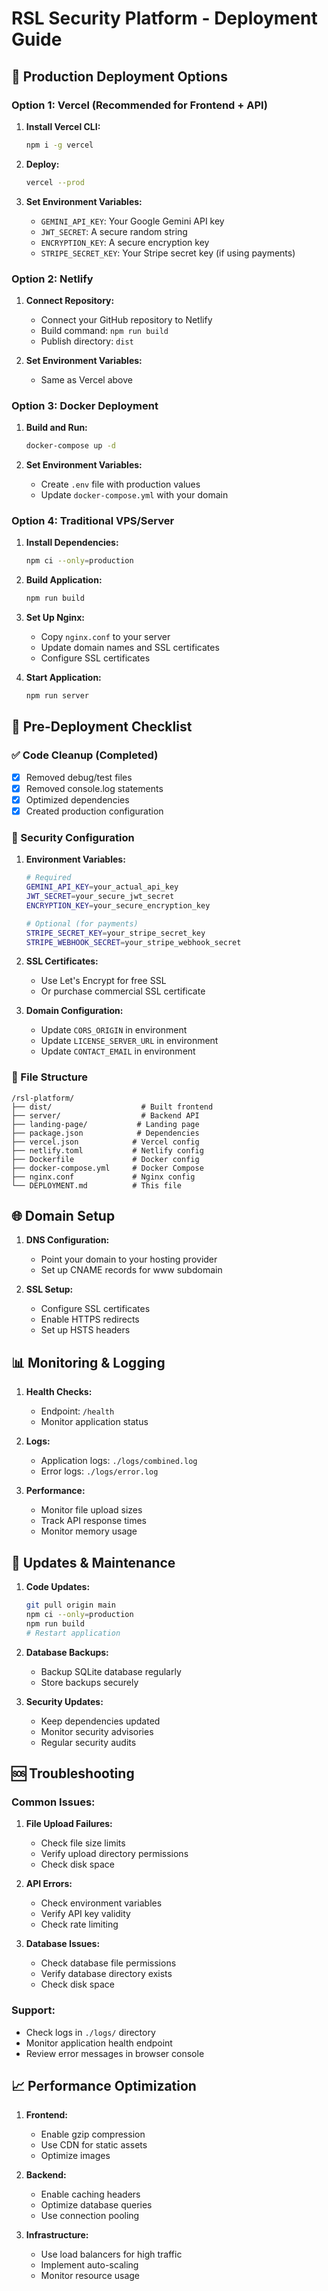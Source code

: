 # RSL Security Platform - Deployment Guide

## 🚀 Production Deployment Options

### Option 1: Vercel (Recommended for Frontend + API)

1. **Install Vercel CLI:**
   ```bash
   npm i -g vercel
   ```

2. **Deploy:**
   ```bash
   vercel --prod
   ```

3. **Set Environment Variables:**
   - `GEMINI_API_KEY`: Your Google Gemini API key
   - `JWT_SECRET`: A secure random string
   - `ENCRYPTION_KEY`: A secure encryption key
   - `STRIPE_SECRET_KEY`: Your Stripe secret key (if using payments)

### Option 2: Netlify

1. **Connect Repository:**
   - Connect your GitHub repository to Netlify
   - Build command: `npm run build`
   - Publish directory: `dist`

2. **Set Environment Variables:**
   - Same as Vercel above

### Option 3: Docker Deployment

1. **Build and Run:**
   ```bash
   docker-compose up -d
   ```

2. **Set Environment Variables:**
   - Create `.env` file with production values
   - Update `docker-compose.yml` with your domain

### Option 4: Traditional VPS/Server

1. **Install Dependencies:**
   ```bash
   npm ci --only=production
   ```

2. **Build Application:**
   ```bash
   npm run build
   ```

3. **Set Up Nginx:**
   - Copy `nginx.conf` to your server
   - Update domain names and SSL certificates
   - Configure SSL certificates

4. **Start Application:**
   ```bash
   npm run server
   ```

## 🔧 Pre-Deployment Checklist

### ✅ Code Cleanup (Completed)
- [x] Removed debug/test files
- [x] Removed console.log statements
- [x] Optimized dependencies
- [x] Created production configuration

### 🔐 Security Configuration

1. **Environment Variables:**
   ```bash
   # Required
   GEMINI_API_KEY=your_actual_api_key
   JWT_SECRET=your_secure_jwt_secret
   ENCRYPTION_KEY=your_secure_encryption_key
   
   # Optional (for payments)
   STRIPE_SECRET_KEY=your_stripe_secret_key
   STRIPE_WEBHOOK_SECRET=your_stripe_webhook_secret
   ```

2. **SSL Certificates:**
   - Use Let's Encrypt for free SSL
   - Or purchase commercial SSL certificate

3. **Domain Configuration:**
   - Update `CORS_ORIGIN` in environment
   - Update `LICENSE_SERVER_URL` in environment
   - Update `CONTACT_EMAIL` in environment

### 📁 File Structure
```
/rsl-platform/
├── dist/                    # Built frontend
├── server/                  # Backend API
├── landing-page/           # Landing page
├── package.json            # Dependencies
├── vercel.json            # Vercel config
├── netlify.toml           # Netlify config
├── Dockerfile             # Docker config
├── docker-compose.yml     # Docker Compose
├── nginx.conf             # Nginx config
└── DEPLOYMENT.md          # This file
```

## 🌐 Domain Setup

1. **DNS Configuration:**
   - Point your domain to your hosting provider
   - Set up CNAME records for www subdomain

2. **SSL Setup:**
   - Configure SSL certificates
   - Enable HTTPS redirects
   - Set up HSTS headers

## 📊 Monitoring & Logging

1. **Health Checks:**
   - Endpoint: `/health`
   - Monitor application status

2. **Logs:**
   - Application logs: `./logs/combined.log`
   - Error logs: `./logs/error.log`

3. **Performance:**
   - Monitor file upload sizes
   - Track API response times
   - Monitor memory usage

## 🔄 Updates & Maintenance

1. **Code Updates:**
   ```bash
   git pull origin main
   npm ci --only=production
   npm run build
   # Restart application
   ```

2. **Database Backups:**
   - Backup SQLite database regularly
   - Store backups securely

3. **Security Updates:**
   - Keep dependencies updated
   - Monitor security advisories
   - Regular security audits

## 🆘 Troubleshooting

### Common Issues:

1. **File Upload Failures:**
   - Check file size limits
   - Verify upload directory permissions
   - Check disk space

2. **API Errors:**
   - Check environment variables
   - Verify API key validity
   - Check rate limiting

3. **Database Issues:**
   - Check database file permissions
   - Verify database directory exists
   - Check disk space

### Support:
- Check logs in `./logs/` directory
- Monitor application health endpoint
- Review error messages in browser console

## 📈 Performance Optimization

1. **Frontend:**
   - Enable gzip compression
   - Use CDN for static assets
   - Optimize images

2. **Backend:**
   - Enable caching headers
   - Optimize database queries
   - Use connection pooling

3. **Infrastructure:**
   - Use load balancers for high traffic
   - Implement auto-scaling
   - Monitor resource usage
